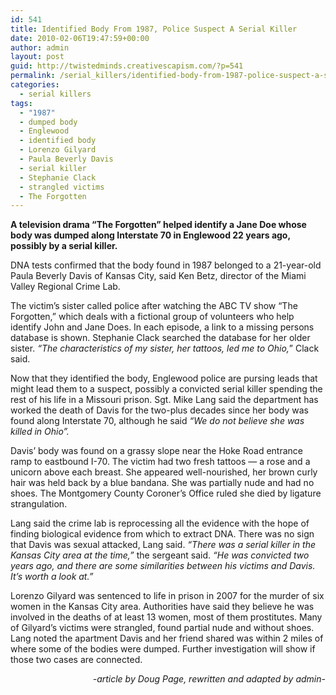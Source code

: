 ```yaml
---
id: 541
title: Identified Body From 1987, Police Suspect A Serial Killer
date: 2010-02-06T19:47:59+00:00
author: admin
layout: post
guid: http://twistedminds.creativescapism.com/?p=541
permalink: /serial_killers/identified-body-from-1987-police-suspect-a-serial-killer/
categories:
  - serial killers
tags:
  - "1987"
  - dumped body
  - Englewood
  - identified body
  - Lorenzo Gilyard
  - Paula Beverly Davis
  - serial killer
  - Stephanie Clack
  - strangled victims
  - The Forgotten
---
```

<p class="dropcap-first">
  <strong>A television drama &#8220;The Forgotten&#8221; helped identify a Jane Doe whose body was dumped along Interstate 70 in Englewood 22 years ago, possibly by a serial killer. </strong>
</p>

DNA tests confirmed that the body found in 1987 belonged to a 21-year-old Paula Beverly Davis of Kansas City, said Ken Betz, director of the Miami Valley Regional Crime Lab.

The victim’s sister called police after watching the ABC TV show &#8220;The Forgotten,&#8221; which deals with a fictional group of volunteers who help identify John and Jane Does. In each episode, a link to a missing persons database is shown. Stephanie Clack searched the database for her older sister. _&#8220;The characteristics of my sister, her tattoos, led me to Ohio,_&#8221; Clack said.

Now that they identified the body, Englewood police are pursing leads that might lead them to a suspect, possibly a convicted serial killer spending the rest of his life in a Missouri prison. Sgt. Mike Lang said the department has worked the death of Davis for the two-plus decades since her body was found along Interstate 70, although he said _&#8220;We do not believe she was killed in Ohio&#8221;._ 

Davis’ body was found on a grassy slope near the Hoke Road entrance ramp to eastbound I-70. The victim had two fresh tattoos — a rose and a unicorn above each breast. She appeared well-nourished, her brown curly hair was held back by a blue bandana. She was partially nude and had no shoes. The Montgomery County Coroner’s Office ruled she died by ligature strangulation.

Lang said the crime lab is reprocessing all the evidence with the hope of finding biological evidence from which to extract DNA. There was no sign that Davis was sexual attacked, Lang said. _&#8220;There was a serial killer in the Kansas City area at the time,&#8221;_ the sergeant said. _&#8220;He was convicted two years ago, and there are some similarities between his victims and Davis. It’s worth a look at.&#8221;_

Lorenzo Gilyard was sentenced to life in prison in 2007 for the murder of six women in the Kansas City area. Authorities have said they believe he was involved in the deaths of at least 13 women, most of them prostitutes. Many of Gilyard’s victims were strangled, found partial nude and without shoes. Lang noted the apartment Davis and her friend shared was within 2 miles of where some of the bodies were dumped. Further investigation will show if those two cases are connected.

<p style="text-align: right;">
  <em>-article by Doug Page, rewritten and adapted by admin-</em>
</p>